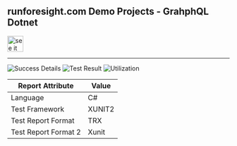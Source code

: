 
## runforesight.com Demo Projects - GrahphQL Dotnet

<a href="https://demo.app.runforesight.com/repositories/github/runforesight-demo/graphql-dotnet/workflow-runs">
  <img src="https://4750167.fs1.hubspotusercontent-na1.net/hubfs/4750167/foresight-live-badge-72.png" height="36" alt="see it on foresight" />
</a>

---
![Success Details](https://api-public.service.runforesight.com/api/v1/badge/success?repoId=b183d2c2-d0bb-44e8-b134-7e22f797886c)
![Test Result](https://api-public.service.runforesight.com/api/v1/badge/test?repoId=b183d2c2-d0bb-44e8-b134-7e22f797886c)
![Utilization](https://api-public.service.runforesight.com/api/v1/badge/utilization?repoId=b183d2c2-d0bb-44e8-b134-7e22f797886c)

| Report Attribute  | Value   |
|---|---|
| Language   | C# |
| Test Framework  | XUNIT2 |
| Test Report Format  | TRX |
| Test Report Format 2| Xunit |
